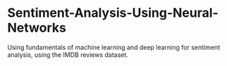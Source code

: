 # Sentiment-Analysis-Using-Neural-Networks
Using fundamentals of machine learning and deep learning for sentiment analysis, using the IMDB reviews dataset.
